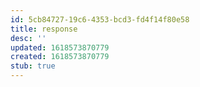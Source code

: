 ```yaml
---
id: 5cb84727-19c6-4353-bcd3-fd4f14f80e58
title: response
desc: ''
updated: 1618573870779
created: 1618573870779
stub: true
---
```


